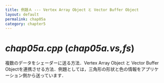 ```yaml
---
title: 例題Ａ --- Vertex Array Object と Vector Buffer Object
layout: default
permalink: chap05a
category: chapter5
---
```


# *chap05a.cpp* (*chap05a.vs,fs*)

複数のデータをシェーダーに送る方法．Vertex Array Object と Vector Buffer Objectを連携させる方法．例題としては，三角形の形状と色の情報をアプリケーション側から送っています．
